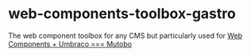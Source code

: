 # web-components-toolbox-gastro
The web component toolbox for any CMS but particularly used for [Web Components + Umbraco === Mutobo](http://mutobo.ch/)